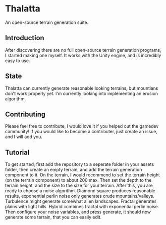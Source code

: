 # Thalatta
An open-source terrain generation suite.

## Introduction
After discovering there are no full open-source terrain generation programs, I started making one myself. It works with the Unity engine, and is incredibly easy to use.

## State
Thalatta can currently generate reasonable looking terrains, but mountians don't work properly yet. I'm currently looking into implementing an erosion algorithm.

## Contributing
Please feel free to contribute, I would love it if you helped out the gamedev community! If you would like to become a contributer, just create an issue, and I will add you.

## Tutorial
To get started, first add the repository to a seperate folder in your assets folder, then create an empty terrain, and add the terrain generation component to it. On the terrain, I would recommend to set the terrain height (on the terrain component) to about 200 max. Then set the depth to the terrain height, and the size to the size for your terrain. After this, you are ready to choose a noise algorithm. Diamond square produces reasonable results, exponential perlin noise only generates crude mountains/valleys. Turbulence might generate somewhat alien landscapes. Fractal generates plains with light hills. Hybrid combines fractal with exponential perlin noise.
Then configure your noise variables, and press generate, it should now generate some terrain, that you can easily edit.

